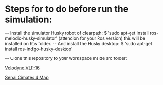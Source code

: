 # **Steps for to do before run the simulation:**

-- Install the simulator Husky robot of clearpath: $ 'sudo apt-get install ros-melodic-husky-simulator' (attencion for your Ros 
version) this will be installed on Ros folder. 
-- And install the Husky desktop:  $ 'sudo apt-get install ros-indigo-husky-desktop'

-- Clone this repository to your workspace inside src folder: 

[Velodyne VLP-16](https://bitbucket.org/DataspeedInc/velodyne_simulator.git)

[Senai Cimatec 4 Map](https://github.com/Brazilian-Institute-of-Robotics/bir.cimatec4_map.git)






